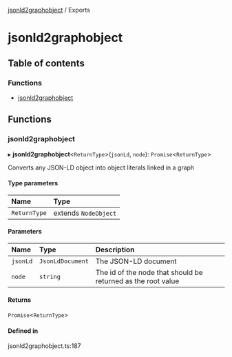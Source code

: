 [jsonld2graphobject](README.md) / Exports

# jsonld2graphobject

## Table of contents

### Functions

- [jsonld2graphobject](modules.md#jsonld2graphobject)

## Functions

### jsonld2graphobject

▸ **jsonld2graphobject**<`ReturnType`\>(`jsonLd`, `node`): `Promise`<`ReturnType`\>

Converts any JSON-LD object into object literals linked in a graph

#### Type parameters

| Name | Type |
| :------ | :------ |
| `ReturnType` | extends `NodeObject` |

#### Parameters

| Name | Type | Description |
| :------ | :------ | :------ |
| `jsonLd` | `JsonLdDocument` | The JSON-LD document |
| `node` | `string` | The id of the node that should be returned as the root value |

#### Returns

`Promise`<`ReturnType`\>

#### Defined in

jsonld2graphobject.ts:187
